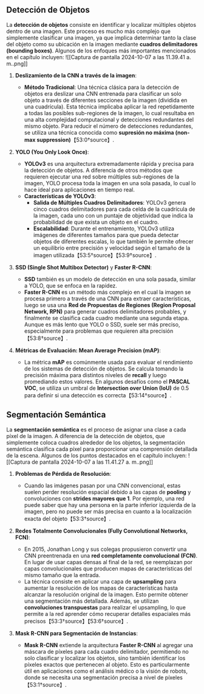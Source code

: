 
## Detección de Objetos
La **detección de objetos** consiste en identificar y localizar múltiples objetos dentro de una imagen. Este proceso es mucho más complejo que simplemente clasificar una imagen, ya que implica determinar tanto la clase del objeto como su ubicación en la imagen mediante **cuadros delimitadores (bounding boxes)**. Algunos de los enfoques más importantes mencionados en el capítulo incluyen:
![[Captura de pantalla 2024-10-07 a las 11.39.41 a. m..png]]
1. **Deslizamiento de la CNN a través de la imagen**:
   - **Método Tradicional**: Una técnica clásica para la detección de objetos era deslizar una CNN entrenada para clasificar un solo objeto a través de diferentes secciones de la imagen (dividida en una cuadrícula). Esta técnica implicaba aplicar la red repetidamente a todas las posibles sub-regiones de la imagen, lo cual resultaba en una alta complejidad computacional y detecciones redundantes del mismo objeto. Para reducir el número de detecciones redundantes, se utiliza una técnica conocida como **supresión no máxima (non-max suppression)**【53:0†source】.

2. **YOLO (You Only Look Once)**:
   - **YOLOv3** es una arquitectura extremadamente rápida y precisa para la detección de objetos. A diferencia de otros métodos que requieren ejecutar una red sobre múltiples sub-regiones de la imagen, YOLO procesa toda la imagen en una sola pasada, lo cual lo hace ideal para aplicaciones en tiempo real.
   - **Características de YOLOv3**:
     - **Salida de Múltiples Cuadros Delimitadores**: YOLOv3 genera cinco cuadros delimitadores para cada celda de la cuadrícula de la imagen, cada uno con un puntaje de objetividad que indica la probabilidad de que exista un objeto en el cuadro.
     - **Escalabilidad**: Durante el entrenamiento, YOLOv3 utiliza imágenes de diferentes tamaños para que pueda detectar objetos de diferentes escalas, lo que también le permite ofrecer un equilibrio entre precisión y velocidad según el tamaño de la imagen utilizada【53:5†source】【53:9†source】.

3. **SSD (Single Shot Multibox Detector)** y **Faster R-CNN**:
   - **SSD** también es un modelo de detección en una sola pasada, similar a YOLO, que se enfoca en la rapidez.
   - **Faster R-CNN** es un método más complejo en el cual la imagen se procesa primero a través de una CNN para extraer características, luego se usa una **Red de Propuestas de Regiones (Region Proposal Network, RPN)** para generar cuadros delimitadores probables, y finalmente se clasifica cada cuadro mediante una segunda etapa. Aunque es más lento que YOLO o SSD, suele ser más preciso, especialmente para problemas que requieren alta precisión【53:8†source】.

4. **Métricas de Evaluación: Mean Average Precision (mAP)**:
   - La métrica **mAP** es comúnmente usada para evaluar el rendimiento de los sistemas de detección de objetos. Se calcula tomando la precisión máxima para distintos niveles de **recall** y luego promediando estos valores. En algunos desafíos como el **PASCAL VOC**, se utiliza un umbral de **Intersection over Union (IoU)** de 0.5 para definir si una detección es correcta【53:14†source】.

## Segmentación Semántica
La **segmentación semántica** es el proceso de asignar una clase a cada píxel de la imagen. A diferencia de la detección de objetos, que simplemente coloca cuadros alrededor de los objetos, la segmentación semántica clasifica cada píxel para proporcionar una comprensión detallada de la escena. Algunos de los puntos destacados en el capítulo incluyen:
![[Captura de pantalla 2024-10-07 a las 11.41.27 a. m..png]]
1. **Problemas de Pérdida de Resolución**:
   - Cuando las imágenes pasan por una CNN convencional, estas suelen perder resolución espacial debido a las capas de **pooling** y convoluciones con **strides mayores que 1**. Por ejemplo, una red puede saber que hay una persona en la parte inferior izquierda de la imagen, pero no puede ser más precisa en cuanto a la localización exacta del objeto【53:3†source】.

2. **Redes Totalmente Convolucionales (Fully Convolutional Networks, FCN)**:
   - En 2015, Jonathan Long y sus colegas propusieron convertir una CNN preentrenada en una **red completamente convolucional (FCN)**. En lugar de usar capas densas al final de la red, se reemplazan por capas convolucionales que producen mapas de características del mismo tamaño que la entrada.
   - La técnica consiste en aplicar una capa de **upsampling** para aumentar la resolución de los mapas de características hasta alcanzar la resolución original de la imagen. Esto permite obtener una segmentación más detallada. Además, se utilizan **convoluciones transpuestas** para realizar el upsampling, lo que permite a la red aprender cómo recuperar detalles espaciales más precisos【53:3†source】【53:6†source】.

3. **Mask R-CNN para Segmentación de Instancias**:
   - **Mask R-CNN** extiende la arquitectura **Faster R-CNN** al agregar una máscara de píxeles para cada cuadro delimitador, permitiendo no solo clasificar y localizar los objetos, sino también identificar los píxeles exactos que pertenecen al objeto. Esto es particularmente útil en aplicaciones como el análisis médico o la visión de robots, donde se necesita una segmentación precisa a nivel de píxeles【53:1†source】.

